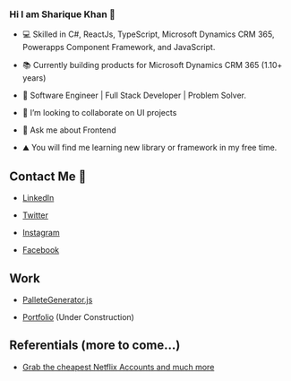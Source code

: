 ### Hi I am Sharique Khan 👋
- 💻 Skilled in C#, ReactJs, TypeScript, Microsoft Dynamics CRM 365, Powerapps Component Framework, and JavaScript.

- 📚 Currently building products for Microsoft Dynamics CRM 365 (1.10+ years)

- 💪 Software Engineer | Full Stack Developer | Problem Solver.

- 👯 I’m looking to collaborate on UI projects

- 💬 Ask me about Frontend

- ⛰️ You will find me learning new library or framework in my free time.

## Contact Me :man:

- [LinkedIn](https://www.linkedin.com/in/sharique-khan-673551159/)

- [Twitter](https://twitter.com/Sharique_khan_)

- [Instagram](https://www.instagram.com/shariquepathan)

- [Facebook](https://www.facebook.com/shariqueofficial)

## Work

- [PalleteGenerator.js](https://shariquekhan1997.github.io/PaletteGenerator.js/)

- [Portfolio](https://shariquekhan1997.github.io/my-portfolio) (Under Construction)

## Referentials (more to come...)

- [Grab the cheapest Netflix Accounts and much more](https://accountbot.io/ref/bf94358f-3476-9776-d501-9e8508690425)
